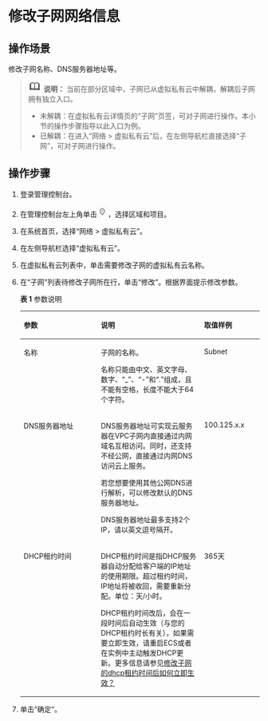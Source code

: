 # 修改子网网络信息<a name="vpc_vpc_0001"></a>

## 操作场景<a name="s81d197a61ece470aa5393f50fa131bf6"></a>

修改子网名称、DNS服务器地址等。

>![](public_sys-resources/icon-note.gif) **说明：** 
>当前在部分区域中，子网已从虚拟私有云中解耦，解耦后子网拥有独立入口。
>-   未解耦：在虚拟私有云详情页的“子网”页签，可对子网进行操作。本小节的操作步骤指导以此入口为例。
>-   已解耦：在进入“网络 \> 虚拟私有云”后，在左侧导航栏直接选择“子网”，可对子网进行操作。

## 操作步骤<a name="sedd7d89d31ad414698b7418d9a9cbd6f"></a>

1.  登录管理控制台。


1.  在管理控制台左上角单击![](figures/icon-region.png)，选择区域和项目。
2.  在系统首页，选择“网络 \> 虚拟私有云”。
3.  在左侧导航栏选择“虚拟私有云”。
4.  在虚拟私有云列表中，单击需要修改子网的虚拟私有云名称。
5.  在“子网”列表待修改子网所在行，单击“修改”。根据界面提示修改参数。

    **表 1**  参数说明

    <a name="t1358556fe53340eb82fa8c754581b79d"></a>
    <table><thead align="left"><tr id="r9fa5b742a4a3411f8c03962647a54613"><th class="cellrowborder" valign="top" width="32.22%" id="mcps1.2.4.1.1"><p id="a8dc96d68aa234b9493333915ccbe0f6d"><a name="a8dc96d68aa234b9493333915ccbe0f6d"></a><a name="a8dc96d68aa234b9493333915ccbe0f6d"></a>参数</p>
    </th>
    <th class="cellrowborder" valign="top" width="43.1%" id="mcps1.2.4.1.2"><p id="a72187a613d4e4200b43f8f187713722f"><a name="a72187a613d4e4200b43f8f187713722f"></a><a name="a72187a613d4e4200b43f8f187713722f"></a>说明</p>
    </th>
    <th class="cellrowborder" valign="top" width="24.68%" id="mcps1.2.4.1.3"><p id="a75e440e19d704953b2f9c4ec237001dc"><a name="a75e440e19d704953b2f9c4ec237001dc"></a><a name="a75e440e19d704953b2f9c4ec237001dc"></a>取值样例</p>
    </th>
    </tr>
    </thead>
    <tbody><tr id="r4b7733c08f1b44efa71c70084ae18ba2"><td class="cellrowborder" valign="top" width="32.22%" headers="mcps1.2.4.1.1 "><p id="a8d06ad8e6b3147fa803fbce3f40c8dff"><a name="a8d06ad8e6b3147fa803fbce3f40c8dff"></a><a name="a8d06ad8e6b3147fa803fbce3f40c8dff"></a>名称</p>
    </td>
    <td class="cellrowborder" valign="top" width="43.1%" headers="mcps1.2.4.1.2 "><p id="a1122b5a9ae354f90a3c59181681ce331"><a name="a1122b5a9ae354f90a3c59181681ce331"></a><a name="a1122b5a9ae354f90a3c59181681ce331"></a>子网的名称。</p>
    <p id="p24201817123619"><a name="p24201817123619"></a><a name="p24201817123619"></a>名称只能由中文、英文字母、数字、“_”、“-”和“.”组成，且不能有空格，长度不能大于64个字符。</p>
    </td>
    <td class="cellrowborder" valign="top" width="24.68%" headers="mcps1.2.4.1.3 "><p id="a02044c412e894f908b0e3ec406fda14c"><a name="a02044c412e894f908b0e3ec406fda14c"></a><a name="a02044c412e894f908b0e3ec406fda14c"></a>Subnet</p>
    </td>
    </tr>
    <tr id="row08664184148"><td class="cellrowborder" valign="top" width="32.22%" headers="mcps1.2.4.1.1 "><p id="p88661918201415"><a name="p88661918201415"></a><a name="p88661918201415"></a>DNS服务器地址</p>
    </td>
    <td class="cellrowborder" valign="top" width="43.1%" headers="mcps1.2.4.1.2 "><p id="p136501507548"><a name="p136501507548"></a><a name="p136501507548"></a>DNS服务器地址可实现云服务器在VPC子网内直接通过内网域名互相访问。同时，还支持不经公网，直接通过内网DNS访问云上服务。</p>
    <p id="p2037361826"><a name="p2037361826"></a><a name="p2037361826"></a>若您想要使用其他公网DNS进行解析，可以修改默认的DNS服务器地址。</p>
    <p id="p202480541571"><a name="p202480541571"></a><a name="p202480541571"></a>DNS服务器地址最多支持2个IP，请以英文逗号隔开。</p>
    </td>
    <td class="cellrowborder" valign="top" width="24.68%" headers="mcps1.2.4.1.3 "><p id="p108271634171219"><a name="p108271634171219"></a><a name="p108271634171219"></a>100.125.x.x</p>
    </td>
    </tr>
    <tr id="row112031026103314"><td class="cellrowborder" valign="top" width="32.22%" headers="mcps1.2.4.1.1 "><p id="p1068172001311"><a name="p1068172001311"></a><a name="p1068172001311"></a>DHCP租约时间</p>
    </td>
    <td class="cellrowborder" valign="top" width="43.1%" headers="mcps1.2.4.1.2 "><p id="p2691820131314"><a name="p2691820131314"></a><a name="p2691820131314"></a>DHCP租约时间是指DHCP服务器自动分配给客户端的IP地址的使用期限。超过租约时间，IP地址将被收回，需要重新分配。单位：天/小时。</p>
    <p id="p642563372216"><a name="p642563372216"></a><a name="p642563372216"></a>DHCP租约时间改后，会在一段时间后自动生效（与您的DHCP租约时长有关），如果需要立即生效，请重启ECS或者在实例中主动触发DHCP更新。更多信息请参见<a href="https://support.huaweicloud.com/vpc_faq/zh-cn_topic_0177255344.html" target="_blank" rel="noopener noreferrer">修改子网的dhcp租约时间后如何立即生效？</a></p>
    </td>
    <td class="cellrowborder" valign="top" width="24.68%" headers="mcps1.2.4.1.3 "><p id="p469620121311"><a name="p469620121311"></a><a name="p469620121311"></a>365天</p>
    </td>
    </tr>
    </tbody>
    </table>

6.  单击“确定”。

